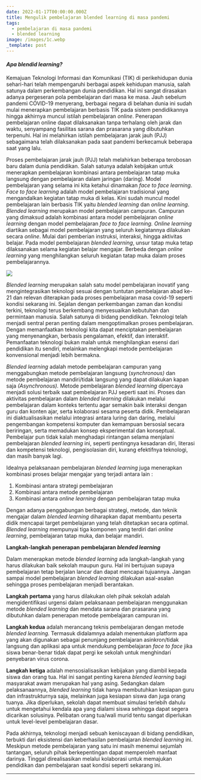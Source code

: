 ```yaml
---
date: 2022-01-17T00:00:00.000Z
title: Mengulik pembelajaran blended learning di masa pandemi
tags:
  - pembelajaran di masa pandemi
  - blended learning
image: /images/1c.webp
_template: post
---
```


#### **_Apa blendid learning?_**

Kemajuan Teknologi Informasi dan Komunikasi (TIK) di perikehidupan dunia sehari-hari telah mempengaruhi berbagai aspek kehidupan manusia, salah satunya dalam perkembangan dunia pendidikan. Hal ini sangat dirasakan adanya pergeseran pola pembelajaran dari masa ke masa. Jauh sebelum pandemi COVID-19 menyerang, berbagai negara di belahan dunia ini sudah mulai menerapkan pembelajaran berbasis TIK pada sistem pendidikannya hingga akhirnya muncul istilah pembelajaran _online_. Penerapan pembelajaran online dapat dilaksanakan tanpa terhalang oleh jarak dan waktu, senyampang fasilitas sarana dan prasarana yang dibutuhkan terpenuhi. Hal ini melahirkan istilah pembelajaran jarak jauh (PJJ) sebagaimana telah dilaksanakan pada saat pandemi berkecamuk beberapa saat yang lalu.

Proses pembelajaran jarak jauh (PJJ) telah melahirkan beberapa terobosan baru dalam dunia pendidikan. Salah satunya adalah kebijakan untuk menerapkan pembelajaran kombinasi antara pembelajaran tatap muka langsung dengan pembelajaran dalam jaringan (daring). Model pembelajaran yang selama ini kita ketahui dinamakan _face to face learning_. _Face to face learning_ adalah model pembelajaran tradisional yang mengandalkan kegiatan tatap muka di kelas. Kini sudah muncul model pembelajaran lain berbasis TIK yaitu _blended learning_ dan _online learning_. _Blended learning_ merupakan model pembelajaran campuran. Campuran yang dimaksud adalah kombinasi antara model pembelajaran _online learning_ dengan model pembelajaran _face to face learning._ _Online learning_ diartikan sebagai model pembelajaran yang seluruh kegiatannya dilakukan secara _online_. Mulai dari pemberian instruksi, interaksi, hingga aktivitas belajar. Pada model pembelajaran _blended learning_, unsur tatap muka tetap dilaksanakan selama kegiatan belajar mengajar. Berbeda dengan _online learning_ yang menghilangkan seluruh kegiatan tatap muka dalam proses pembelajarannya.

![](/images/1c.webp)

_Blended learning_ merupakan salah satu model pembelajaran inovatif yang mengintegrasikan teknologi sesuai dengan tuntutan pembelajaran abad ke-21 dan relevan diterapkan pada proses pembelajaran masa covid-19 seperti kondisi sekarang ini. Sejalan dengan perkembangan zaman dan kondisi terkini, teknologi terus berkembang menyesuaikan kebutuhan dan permintaan manusia. Salah satunya di bidang pendidikan. Teknologi telah menjadi sentral peran penting dalam mengoptimalkan proses pembelajaran. Dengan memanfaatkan teknologi kita dapat menciptakan pembelajaran yang menyenangkan, berbasis pengalaman, efektif, dan interaktif. Pemanfaatan teknologi bukan malah untuk menghilangkan esensi dari pendidikan itu sendiri, melainkan melengkapi metode pembelajaran konvensional menjadi lebih bermakna.

_Blended learning_ adalah metode pembelajaran campuran yang menggabungkan metode pembelajaran langsung (_synchronous)_ dan metode pembelajaran mandiri/tidak langsung yang dapat dilakukan kapan saja _(Asynchronous)._ Metode pembelajaran _blended learning_ dipercaya menjadi solusi terbaik saat pembelajaran PJJ seperti saat ini. Proses dan aktivitas pembelajaran dalam _blended learning_ dilakukan melalui pembelajaran dalam konteks tertentu agar semakin baik interaksi dengan guru dan konten ajar, serta kolaborasi sesama peserta didik. Pembelajaran ini diaktualisasikan melalui integrasi antara luring dan daring, melalui pengembangan kompetensi komputer dan kemampuan bersosial secara beriringan, serta memadukan konsep eksperimental dan konseptual. Pembelajar pun tidak kalah menghadapi rintangan selama menjalani pembelajaran _blended learning_ ini, seperti pentingnya kesadaran diri, literasi dan kompetensi teknologi, pengisolasian diri, kurang efektifnya teknologi, dan masih banyak lagi.

Idealnya pelaksanaan pembelajaran _blended learning_ juga menerapkan kombinasi proses belajar mengajar yang terjadi antara lain :

1. Kombinasi antara strategi pembelajaran
2. Kombinasi antara metode pembelajaran
3. Kombinasi antara _online learning_ dengan pembelajaran tatap muka

Dengan adanya penggabungan berbagai strategi, metode, dan teknik mengajar dalam _blended learning_ diharapkan dapat membantu peserta didik mencapai target pembelajaran yang telah ditetapkan secara optimal. _Blended learning_ mempunyai tiga komponen yang terdiri dari _online learning_, pembelajaran tatap muka, dan belajar mandiri.

**Langkah-langkah penerapan pembelajaran _blended learning_**

Dalam menerapkan metode _blended learning_ ada langkah-langkah yang harus dilakukan baik sekolah maupun guru. Hal ini bertujuan supaya pembelajaran tetap berjalan lancar dan dapat mencapai tujuannya. Jangan sampai model pembelajaran _blended learning_ dilakukan asal-asalan sehingga proses pembelajaran menjadi berantakan.

**Langkah pertama** yang harus dilakukan oleh pihak sekolah adalah mengidentifikasi urgensi dalam pelaksanaan pembelajaran menggunakan metode _blended learning_ dan mendata sarana dan prasarana yang dibutuhkan dalam penerapan metode pembelajaran campuran ini.

**Langkah kedua** adalah merancang teknis pembelajaran dengan metode _blended learning._ Termasuk didalamnya adalah menentukan platform apa yang akan digunakan sebagai penunjang pembelajaran asinkron/tidak langsung dan aplikasi apa untuk mendukung pembelajaran _face to face_ jika siswa benar-benar tidak dapat pergi ke sekolah untuk menghindari penyebaran virus corona.

**Langkah ketiga** adalah mensosialisasikan kebijakan yang diambil kepada siswa dan orang tua. Hal ini sangat penting karena _blended learning_ bagi masyarakat awam merupakan hal yang asing. Sedangkan dalam pelaksanaannya, _blended learning_ tidak hanya membutuhkan kesiapan guru dan infrastrukturnya saja, melainkan juga kesiapan siswa dan juga orang tuanya. Jika diperlukan, sekolah dapat membuat simulasi terlebih dahulu untuk mengetahui kendala apa yang dialami siswa sehingga dapat segera dicarikan solusinya. Pelibatan orang tua/wali murid tentu sangat diperlukan untuk level-level pembelajaran dasar.

Pada akhirnya, teknologi menjadi sebuah keniscayaan di bidang pendidikan, terbukti dari eksistensi dan keberhasilan pembelajaran _blended learning_ ini. Meskipun metode pembelajaran yang satu ini masih menemui sejumlah tantangan, seluruh pihak berkepentingan dapat memperoleh manfaat darinya. Tinggal direalisasikan melalui kolaborasi untuk memajukan pendidikan dan pembelajaran saat kondisi seperti sekarang ini.

***
